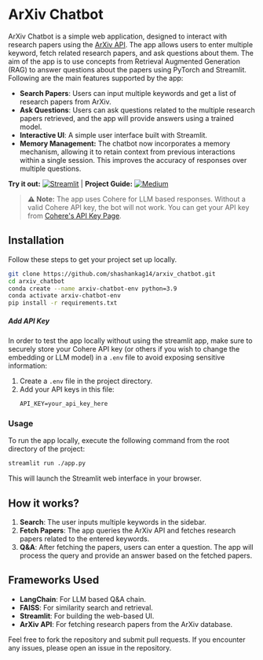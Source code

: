 
# ArXiv Chatbot

ArXiv Chatbot is a simple web application, designed to interact with research papers using the [ArXiv API](https://info.arxiv.org/help/api/index.html). The app allows users to enter multiple keyword, fetch related research papers, and ask questions about them. The aim of the app is to use concepts from Retrieval Augmented Generation (RAG) to answer questions about the papers using PyTorch and Streamlit. Following are the main features supported by the app:

- **Search Papers**: Users can input multiple keywords and get a list of research papers from ArXiv.
- **Ask Questions**: Users can ask questions related to the multiple research papers retrieved, and the app will provide answers using a trained model.
- **Interactive UI**: A simple user interface built with Streamlit.
- **Memory Management:** The chatbot now incorporates a memory mechanism, allowing it to retain context from previous interactions within a single session. This improves the accuracy of responses over multiple questions.

**Try it out:** [![Streamlit](https://static.streamlit.io/badges/streamlit_badge_black_red.svg)](https://arxivchatbot.streamlit.app/) | **Project Guide:** [![Medium](https://img.shields.io/badge/Medium-12100E?style=for-the-badge&logo=medium&logoColor=white)](https://medium.com/@shashankag14/arxiv-chatbot-a-langchain-based-chatbot-for-interacting-with-arxiv-papers-ff8b34cac003)

> **⚠️ Note:** The app uses Cohere for LLM based responses. Without a valid Cohere API key, the bot will not work. You can get your API key from [Cohere's API Key Page](https://dashboard.cohere.com/api-keys).

## Installation

Follow these steps to get your project set up locally.

  ```bash
  git clone https://github.com/shashankag14/arxiv_chatbot.git
  cd arxiv_chatbot
  conda create --name arxiv-chatbot-env python=3.9
  conda activate arxiv-chatbot-env
  pip install -r requirements.txt
  ```

##### Add API Key

In order to test the app locally without using the streamlit app, make sure to securely store your Cohere API key (or others if you wish to change the embedding or LLM model) in a `.env` file to avoid exposing sensitive information:

1. Create a `.env` file in the project directory.
2. Add your API keys in this file:
   ```plaintext
   API_KEY=your_api_key_here
   ```

### Usage

To run the app locally, execute the following command from the root directory of the project:

```bash
streamlit run ./app.py
```

This will launch the Streamlit web interface in your browser.

## How it works?

1. **Search**: The user inputs multiple keywords in the sidebar.
2. **Fetch Papers**: The app queries the ArXiv API and fetches research papers related to the entered keywords.
3. **Q&A**: After fetching the papers, users can enter a question. The app will process the query and provide an answer based on the fetched papers.

## Frameworks Used

- **LangChain**: For LLM based Q&A chain.
- **FAISS**: For similarity search and retrieval.
- **Streamlit**: For building the web-based UI.
- **ArXiv API**: For fetching research papers from the ArXiv database.

Feel free to fork the repository and submit pull requests. If you encounter any issues, please open an issue in the repository.
